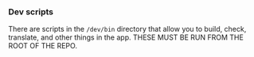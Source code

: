 ### Dev scripts

There are scripts in the `/dev/bin` directory that allow you to build, check, translate, and other things in the app. THESE MUST BE RUN FROM THE ROOT OF THE REPO.